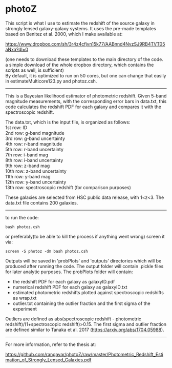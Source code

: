 # photoZ

This script is what I use to estimate the redshift of the source galaxy in strongly lensed galaxy-galaxy systems. It uses the pre-made templates based on Benitez et al. 2000, which I make available at: 

https://www.dropbox.com/sh/3r4z4cfjvn15k77/AABnnd4NvzSJ9RB4TVT05aNxa?dl=0

(one needs to download these templates to the main directory of the code. a simple download of the whole dropbox directory, which contains the scripts as well, is sufficient)<br>
By default, it is optimized to run on 50 cores, but one can change that easily in estimateMulticore123.py and photoz.csh. 

---
This is a Bayesian likelihood estimator of photometric redshift. Given 5-band magnitude measurements, with the corresponding error bars in data.txt, this code calculates the redshift PDF for each galaxy and compares it with the spectroscopic redshift. 

The data.txt, which is the input file, is organized as follows:<br>
1st row: ID<br>
2nd row: g-band magnitude<br>
3rd row: g-band uncertainty<br>
4th row: r-band magnitude<br>
5th row: r-band uncertainty<br>
7th row: i-band mag<br>
8th row: i-band uncertainty<br>
9th row: z-band mag<br>
10th row: z-band uncertainty<br>
11th row: y-band mag<br>
12th row: y-band uncertainty<br>
13th row: spectroscopic redshift (for comparison purposes)<br>

These galaxies are selected from HSC public data release, with 1<z<3. The data.txt file contains 200 galaxies. 

---
to run the code: 
```
bash photoz.csh 
```
or preferably(to be able to kill the process if anything went wrong)  screen it via:
```
screen -S photoz -dm bash photoz.csh
```

Outputs will be saved in 'probPlots' and 'outputs' directories which will be produced after running the code. The output folder will contain .pickle files for later analytic purposes. The probPlots folder will contain:

- the redshift PDF for each galaxy as galaxyID.pdf<br>
- numerical redshift PDF for each galaxy as galaxyID.txt<br>
- estimated photometric redshifts plotted against spectroscopic redshifts as wrap.txt<br>
- outlier.txt containing the outlier fraction and the first sigma of the experiment<br>

Outliers are defined as abs(spectroscopic redshift - photometric redshift)/(1+spectroscopic redshift)>0.15. The first sigma and outlier fraction are defined similar to Tanaka et al. 2017 (https://arxiv.org/abs/1704.05988). 

---
For more information, refer to the thesis at: 

https://github.com/rangavar/photoZ/raw/master/Photometric_Redshift_Estimation_of_Strongly_Lensed_Galaxies.pdf



